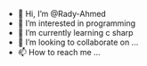 - 👋 Hi, I’m @Rady-Ahmed
- 👀 I’m interested in programming 
- 🌱 I’m currently learning c sharp 
- 💞️ I’m looking to collaborate on ...
- 📫 How to reach me ...

<!---
Rady-Ahmed/Rady-Ahmed is a ✨ special ✨ repository because its `README.md` (this file) appears on your GitHub profile.
You can click the Preview link to take a look at your changes.
--->

